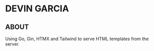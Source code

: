 # DEVIN GARCIA

## ABOUT

Using Go, Gin, HTMX and Tailwind to serve HTML templates from the server.
